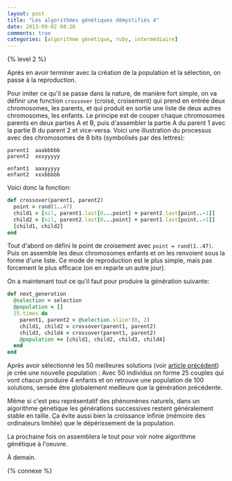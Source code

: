 ```yaml
---
layout: post
title: "Les algorithmes génétiques démystifiés 4"
date: 2013-09-02 08:26
comments: true
categories: [algorithme génétique, ruby, intermédiaire]
---
```


{% level 2 %}

Après en avoir terminer avec la création de la population et la sélection,
on passe à la reproduction.

<!-- more -->

Pour imiter ce qu'il se passe dans la nature, de manière fort simple,
on va définir une fonction `crossover` (croisé, croisement) qui prend
en entrée deux chromosomes, les parents, et qui produit en sortie une liste
de deux autres chromosomes, les enfants. Le principe est de couper chaque
chromosomes parents en deux parties A et B, puis d'assembler la partie A
du parent 1 avec la partie B du parent 2 et vice-versa. Voici une illustration
du processus avec des chromosomes de 8 bits (symbolisés par des lettres):

    parent1  aaabbbbb
    parent2  xxxyyyyy

    enfant1  aaayyyyy
    enfant2  xxxbbbbb

Voici donc la fonction:

``` ruby
def crossover(parent1, parent2)
  point = rand(1..47)
  child1 = [nil, parent1.last[0...point] + parent2.last[point..-1]]
  child2 = [nil, parent2.last[0...point] + parent1.last[point..-1]]
  [child1, child2]
end
```

Tout d'abord on défini le point de croisement avec `point = rand(1..47)`.
Puis on assemble les deux chromosomes enfants et on les renvoient sous
la forme d'une liste. Ce mode de reproduction est le plus simple, mais
pas forcement le plus efficace (on en reparle un autre jour).

On a maintenant tout ce qu'il faut pour produire la génération suivante:

``` ruby
def next_generation
  @selection = selection
  @population = []
  25.times do
    parent1, parent2 = @selection.slice!(0, 2)
    child1, child2 = crossover(parent1, parent2)
    child3, child4 = crossover(parent1, parent2)
    @population += [child1, child2, child3, child4]
  end
end
```

Après avoir sélectionné les 50 meilleures solutions (voir
[article précédent](http://lkdjiin.github.io/blog/2013/08/30/les-algorithmes-genetiques-demystifies-3/)) je crée une nouvelle population : Avec 50
individus on forme 25 couples qui vont chacun produire 4 enfants et
on retrouve une population de 100 solutions, sensée être globalement
meilleure que la génération précédente.

Même si c'est peu représentatif des phénomènes naturels, dans un algorithme
génétique les générations successives restent généralement stable en taille.
Ça évite aussi bien la croissance infinie (mémoire des ordinateurs limitée)
que le dépérissement de la population.

La prochaine fois on assemblera le tout pour voir notre algorithme
génétique à l'oeuvre.

À demain.

{% connexe %}

